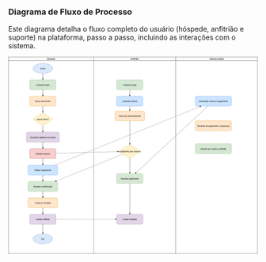 ### Diagrama de Fluxo de Processo

Este diagrama detalha o fluxo completo do usuário (hóspede, anfitrião e suporte) na plataforma, passo a passo, incluindo as interações com o sistema.


![fluxograma](diagramas/fluxograma.png)
